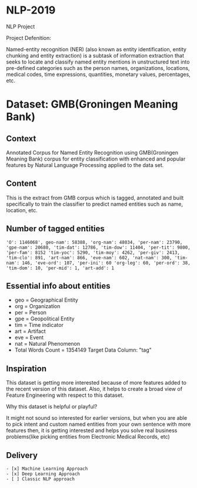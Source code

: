 # NLP-2019
NLP Project 

Project Defenition:

Named-entity recognition (NER) (also known as entity identification, entity chunking and entity extraction) is a subtask of information extraction that seeks to locate and classify named entity mentions in unstructured text into pre-defined categories such as the person names, organizations, locations, medical codes, time expressions, quantities, monetary values, percentages, etc.

# Dataset: GMB(Groningen Meaning Bank)

## Context
Annotated Corpus for Named Entity Recognition using GMB(Groningen Meaning Bank) corpus for entity classification with enhanced and popular features by Natural Language Processing applied to the data set.

## Content
This is the extract from GMB corpus which is tagged, annotated and built specifically to train the classifier to predict named entities such as name, location, etc.

## Number of tagged entities
`'O': 1146068', geo-nam': 58388, 'org-nam': 48034, 'per-nam': 23790, 'gpe-nam': 20680, 'tim-dat': 12786, 'tim-dow': 11404, 'per-tit': 9800, 'per-fam': 8152 'tim-yoc': 5290, 'tim-moy': 4262, 'per-giv': 2413, 'tim-clo': 891, 'art-nam': 866, 'eve-nam': 602, 'nat-nam': 300, 'tim-nam': 146, 'eve-ord': 107, 'per-ini': 60 'org-leg': 60, 'per-ord': 38, 'tim-dom': 10, 'per-mid': 1, 'art-add': 1`

## Essential info about entities

 - geo = Geographical Entity
 - org = Organization
 - per = Person
 - gpe = Geopolitical Entity
 - tim = Time indicator
 - art = Artifact
 - eve = Event
 - nat = Natural Phenomenon
 - Total Words Count = 1354149 Target Data Column: "tag"

## Inspiration
This dataset is getting more interested because of more features added to the recent version of this dataset. Also, it helps to create a broad view of Feature Engineering with respect to this dataset.

Why this dataset is helpful or playful?

It might not sound so interested for earlier versions, but when you are able to pick intent and custom named entities from your own sentence with more features then, it is getting interested and helps you solve real business problems(like picking entities from Electronic Medical Records, etc)
## Delivery
	- [x] Machine Learning Approach
  	- [x] Deep Learning Approach
  	- [ ] Classic NLP approach
